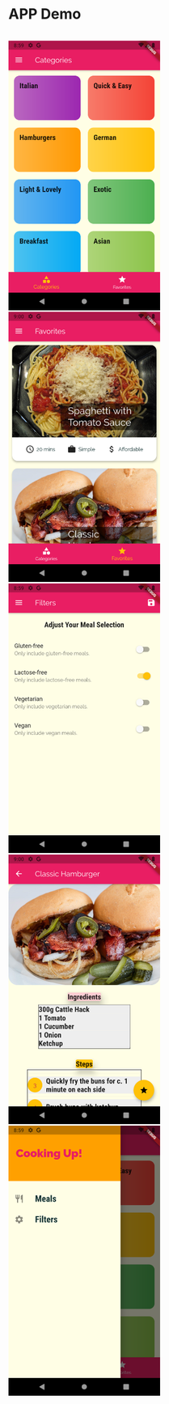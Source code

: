 # APP Demo
<br>
<img src = "screenshots/Categories.png" width = "300">
<br>
<img src = "screenshots/favorites.png" width = "300">
<br>
<img src = "screenshots/filters.png" width = "300">
<br>
<img src = "screenshots/meal_details.png" width = "300">
<br>
<img src = "screenshots/Side_drawer.png" width = "300">
